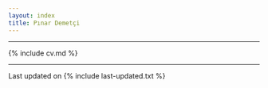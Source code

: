 ```yaml
---
layout: index
title: Pınar Demetçi
---
```


---

{% include cv.md %}

---

Last updated on {% include last-updated.txt %}
